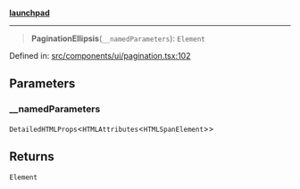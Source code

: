 [**launchpad**](index.md)

***

> **PaginationEllipsis**(`__namedParameters`): `Element`

Defined in: [src/components/ui/pagination.tsx:102](https://github.com/victorbratov/launchpad/blob/76a3946e066bd4867b4d8959b0de6dc2965f2137/src/components/ui/pagination.tsx#L102)

## Parameters

### \_\_namedParameters

`DetailedHTMLProps`\<`HTMLAttributes`\<`HTMLSpanElement`\>\>

## Returns

`Element`

